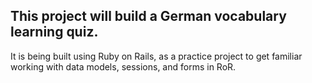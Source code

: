 <h2>This project will build a German vocabulary learning quiz.</h2>

It is being built using Ruby on Rails, as a practice project to get familiar working with data models, sessions, and forms in RoR. 
